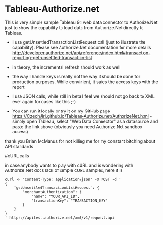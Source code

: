 # Tableau-Authorize.net
This is very simple sample Tableau 9.1 web data connector to Authorize.Net just to show the capability to load data from Authorize.Net directly to Tableau.

- I use getUnsettledTransactionListRequest call (just to illustrate the capability). Please see Authorize.Net documentation for more details http://developer.authorize.net/api/reference/index.html#transaction-reporting-get-unsettled-transaction-list

- in theory, the incremental refresh should work as well

- the way I handle keys is really not the way it should be done for production purposes. While convinient, it safes the access keys with the report

- I use JSON calls, while still in beta I feel we should not go back to XML ever again for cases like this ;-)

- You can run it locally or try it on my GitHub page https://CzechJiri.github.io/Tableau-Authorize.net/AuthorizeNet.html - simply open Tableau, select "Web Data Connector" as a datasource and paste the link above (obviously you need Authorize.Net sandbox access)


thank you Brian McManus for not killing me for my constant bitching about API standards


#cURL calls

in case anybody wants to play with cURL and is wondering with Authorize.Net docs lack of simple cURL samples, here it is

```
curl -H "Content-Type: application/json" -X POST -d '
{
    "getUnsettledTransactionListRequest": {
        "merchantAuthentication": {
            "name": "YOUR_API_ID",
            "transactionKey": "TRANSACTION_KEY"
        }
    }
}
' https://apitest.authorize.net/xml/v1/request.api
```





